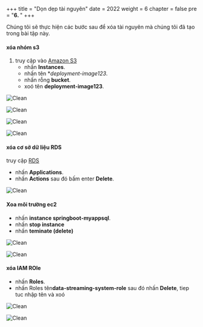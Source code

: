 +++
  title = "Dọn dẹp tài nguyên"
  date = 2022
  weight = 6
  chapter = false
  pre = "<b>6. </b>"
+++


Chúng tôi sẽ thực hiện các bước sau để xóa tài nguyên mà chúng tôi đã tạo trong bài tập này.

#### xóa nhóm s3

1. truy cập vào [Amazon S3](https://ap-southeast-1.console.aws.amazon.com/s3/home?region=ap-southeast-1#)
   + nhấn **Instances**.
   + nhấn tên **deployment-image123*.
   + nhấn rỗng **bucket**.
   + xoó tên **deployment-image123**. 

![Clean](/images/6.clean/deleteS3.png)

![Clean](/images/6.clean/deleteS3-2'.png)

![Clean](/images/6.clean/deleteS3-3.png)

![Clean](/images/6.clean/deleteS3-4.png)
#### xóa cơ sở dữ liệu RDS

truy cập [RDS](https://ap-southeast-1.console.aws.amazon.com/rds/home?region=ap-southeast-1#)
   + nhấn **Applications**.
   + nhấn **Actions** sau đó bấm enter **Delete**.

![Clean](/images/6.clean/delete-RDS.png)

#### Xoa môi trường ec2
   + nhấn **instance springboot-myappsql**.
   + nhấn **stop instance**
   + nhấn **teminate (delete)**

![Clean](/images/6.clean/deleteEc2-1.png)

![Clean](/images/6.clean/deleteec2-2.png)

#### xóa IAM ROle
   + nhấn **Roles**.
   + nhấn Roles tên**data-streaming-system-role** sau đó nhấn **Delete**, tiep tuc nhập tên và xoó

![Clean](/images/6.clean/DeleteRoleIAM-1.png)

![Clean](/images/6.clean/deleteRoleiam-2.png)